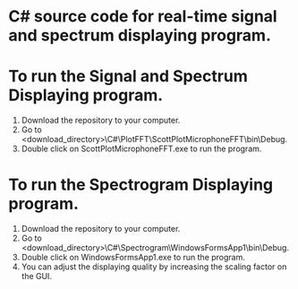 # C# source code for real-time signal and spectrum displaying program.

# To run the Signal and Spectrum Displaying program. 
1. Download the repository to your computer.
2. Go to <download_directory>\C#\PlotFFT\ScottPlotMicrophoneFFT\bin\Debug.
3. Double click on ScottPlotMicrophoneFFT.exe to run the program.

# To run the Spectrogram Displaying program. 
1. Download the repository to your computer.
2. Go to <download_directory>\C#\Spectrogram\WindowsFormsApp1\bin\Debug.
3. Double click on WindowsFormsApp1.exe to run the program.
4. You can adjust the displaying quality by increasing the </i>scaling factor</i> on the GUI.
